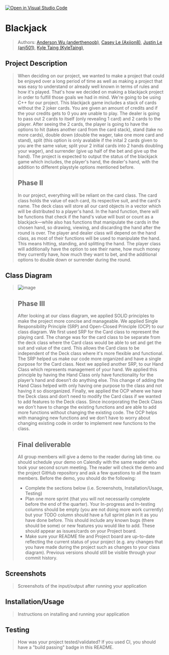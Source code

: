 [![Open in Visual Studio Code](https://classroom.github.com/assets/open-in-vscode-c66648af7eb3fe8bc4f294546bfd86ef473780cde1dea487d3c4ff354943c9ae.svg)](https://classroom.github.com/online_ide?assignment_repo_id=9905501&assignment_repo_type=AssignmentRepo)

# Blackjack
 > Authors: [Anderson Wu (anderthenoob)](https://github.com/anderthenoob),
            [Casey Le (Axiion8)](https://github.com/Axiion8),
            [Justin Le (anj501)](https://github.com/anj501),
            [Kyle Taing (KyleTaing)](https://github.com/KyleTaing),

## Project Description
 > When deciding on our project, we wanted to make a project that could be enjoyed over a long period of time as well as making a project that was easy to understand or already well known in terms of rules and how it's played. That's how we decided on making a blackjack project in order to fulfill those goals we had in mind. We're going to be using C++ for our project. This blackjack game includes a stack of cards without the 2 joker cards. You are given an amount of credits and if the your credits gets to 0 you are unable to play. The dealer is going to pass out 2 cards to itself (only revealing 1 card) and 2 cards to the player. After seeing the 2 cards, the player is going to have the options to hit (takes another card from the card stack), stand (take no more cards), double down (double the wager, take one more card and stand), split (this option is only avalable if the inital 2 cards given to you are the same value; split your 2 initial cards into 2 hands doubling your wager), and surrender (give up half of the bet and give up the hand). The project is expected to output the status of the blackjack game which includes, the player's hand, the dealer's hand, with the addition to different playstyle options mentioned before.
 > 
 > ## Phase II
 > In our project, everything will be reliant on the card class. The card class holds the value of each card, its respective suit, and the card's name. The deck class will store all our card objects in a vector which will be distributed to a player's hand. In the hand function, there will be functions that check if the hand's value will bust or count as a blackjack—while also has functions that manipulate the cards in the chosen hand, so drawing, viewing, and discarding the hand after the round is over. The player and dealer class will depend on the hand class, as most of their functions will be used to manipulate the hand. This means hitting, standing, and splitting the hand. The player class will additionally have the option to see their name, how much money they currently have, how much they want to bet, and the additional options to double down or surrender during the round.

## Class Diagram
 > ![image](https://user-images.githubusercontent.com/84153224/218648136-7c391936-e96d-4a89-9c64-301090ace5fd.png)

 
 > ## Phase III
 > After looking at our class diagram, we applied SOLID principles to make the project more concise and manageable. We applied Single Responsibility Principle (SRP) and Open-Closed Principle (OCP) to our class diagram. We first used SRP for the Card class to represent the playing card. The change was for the card class to be separate from the deck class where the Card class would be able to set and get the suit and value of the card. This allows the Card class to be independent of the Deck class where it's more flexible and functional. The SRP helped us make our code more organized and have a single purpose for the Card class. Next we applied another SRP, to our Hand Class which represents management of your hand. We applied this principle by having the Hand Class only have functionality for the player’s hand and doesn’t do anything else. This change of adding the Hand Class helped with only having one purpose to the class and not having it so disorganized. Finally, we applied the OCP where we have the Deck class and don’t need to modify the Card class if we wanted to add features to the Deck class. Since incorporating the Deck Class we don’t have to change the existing functions and are able to add more functions without changing the existing code. The OCP helps with managing new functions and we don’t have to worry about changing existing code in order to implement new functions to the class. 

 
 > ## Final deliverable
 > All group members will give a demo to the reader during lab time. ou should schedule your demo on Calendly with the same reader who took your second scrum meeting. The reader will check the demo and the project GitHub repository and ask a few questions to all the team members. 
 > Before the demo, you should do the following:
 > * Complete the sections below (i.e. Screenshots, Installation/Usage, Testing)
 > * Plan one more sprint (that you will not necessarily complete before the end of the quarter). Your In-progress and In-testing columns should be empty (you are not doing more work currently) but your TODO column should have a full sprint plan in it as you have done before. This should include any known bugs (there should be some) or new features you would like to add. These should appear as issues/cards on your Project board.
 > * Make sure your README file and Project board are up-to-date reflecting the current status of your project (e.g. any changes that you have made during the project such as changes to your class diagram). Previous versions should still be visible through your commit history. 
 
 ## Screenshots
 > Screenshots of the input/output after running your application
 ## Installation/Usage
 > Instructions on installing and running your application
 ## Testing
 > How was your project tested/validated? If you used CI, you should have a "build passing" badge in this README.
 
